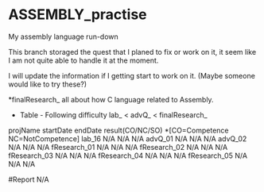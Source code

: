 # ASSEMBLY_practise
My assembly language run-down

This branch storaged the quest that I planed to fix or work on it, it seem like I am not quite able to handle it at the moment.

I will update the information if I getting start to work on it. (Maybe someone would like to try these?)

*finalResearch_ all about how C language related to Assembly.

- Table - Following difficulty lab_ < advQ_ < finalResearch_

projName            startDate            endDate            result(CO/NC/SO)       *[CO=Competence NC=NotCompetence]
lab_16                 N/A                 N/A                    N/A
advQ_01                N/A                 N/A                    N/A
advQ_02                N/A                 N/A                    N/A
fResearch_01           N/A                 N/A                    N/A
fResearch_02           N/A                 N/A                    N/A
fResearch_03           N/A                 N/A                    N/A
fResearch_04           N/A                 N/A                    N/A
fResearch_05           N/A                 N/A                    N/A

#Report
N/A
